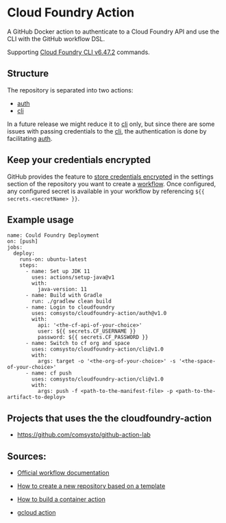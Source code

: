 # Cloud Foundry Action

A GitHub Docker action to authenticate to a Cloud Foundry API and use the CLI with the GitHub workflow DSL.

Supporting [Cloud Foundry CLI v6.47.2](https://github.com/cloudfoundry/cli/releases/tag/v6.47.2) commands.

## Structure
The repository is separated into two actions:

* [auth](auth/README.md)
* [cli](cli/README.md)

In a future release we might reduce it to [cli](cli/README.md) only, 
but since there are some issues with passing credentials to the [cli](cli/README.md), the authentication is done by facilitating [auth](auth/README.md).

## Keep your credentials encrypted

GitHub provides the feature to [store credentials encrypted](https://help.github.com/en/actions/automating-your-workflow-with-github-actions/creating-and-using-encrypted-secrets#creating-encrypted-secrets) 
in the settings section of the repository you want to create a [workflow](https://help.github.com/en/actions/automating-your-workflow-with-github-actions).
Once configured, any configured secret is available in your workflow by referencing `${{ secrets.<secretName> }}`.
## Example usage

```
name: Could Foundry Deployment
on: [push]
jobs:
  deploy:
    runs-on: ubuntu-latest
    steps:
      - name: Set up JDK 11
        uses: actions/setup-java@v1
        with:
          java-version: 11
      - name: Build with Gradle
        run: ./gradlew clean build
      - name: Login to cloudfoundry
        uses: comsysto/cloudfoundry-action/auth@v1.0
        with:
          api: '<the-cf-api-of-your-choice>'
          user: ${{ secrets.CF_USERNAME }}
          password: ${{ secrets.CF_PASSWORD }}
      - name: Switch to cf org and space
        uses: comsysto/cloudfoundry-action/cli@v1.0
        with:
          args: target -o '<the-org-of-your-choice>' -s '<the-space-of-your-choice>'
      - name: cf push
        uses: comsysto/cloudfoundry-action/cli@v1.0
        with:
          args: push -f <path-to-the-manifest-file> -p <path-to-the-artifact-to-deploy>
```
## Projects that uses the the cloudfoundry-action

* https://github.com/comsysto/github-action-lab

## Sources:

* [Official workflow documentation](https://help.github.com/en/actions/automating-your-workflow-with-github-actions)

* [How to create a new repository based on a template](https://github.blog/2019-06-06-generate-new-repositories-with-repository-templates/)

* [How to build a container action](https://github.com/actions/toolkit/blob/master/docs/container-action.md)

* [gcloud action](https://github.com/actions/gcloud)
